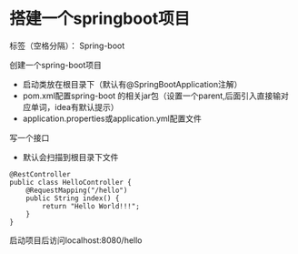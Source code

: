 #  搭建一个springboot项目

标签（空格分隔）： Spring-boot

创建一个spring-boot项目

* 启动类放在根目录下（默认有@SpringBootApplication注解）
* pom.xml配置spring-boot 的相关jar包（设置一个parent,后面引入直接输对应单词，idea有默认提示）
* application.properties或application.yml配置文件

写一个接口
* 默认会扫描到根目录下文件
```
@RestController
public class HelloController {
	@RequestMapping("/hello")
	public String index() {
		return "Hello World!!!";
	}
}
```
启动项目后访问localhost:8080/hello
